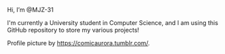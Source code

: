 Hi, I’m @MJZ-31

I'm currently a University student in Computer Science, and I am using this GitHub repository to store my various projects!

Profile picture by https://comicaurora.tumblr.com/.
<!---
MJZ-31/MJZ-31 is a ✨ special ✨ repository because its `README.md` (this file) appears on your GitHub profile.
You can click the Preview link to take a look at your changes.
--->
